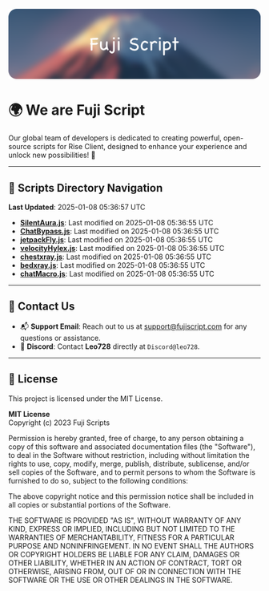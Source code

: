 ![Banner](.github/b.webp)

# 🌍 **We are Fuji Script**

Our global team of developers is dedicated to creating powerful, open-source scripts for Rise Client, designed to enhance your experience and unlock new possibilities! 🌟

---
<!-- SCRIPTS_NAVIGATION_START -->
## 📂 **Scripts Directory Navigation**

**Last Updated**: 2025-01-08 05:36:57 UTC

- **[SilentAura.js](scripts/SilentAura.js)**: Last modified on 2025-01-08 05:36:55 UTC
- **[ChatBypass.js](scripts/ChatBypass.js)**: Last modified on 2025-01-08 05:36:55 UTC
- **[jetpackFly.js](scripts/jetpackFly.js)**: Last modified on 2025-01-08 05:36:55 UTC
- **[velocityHylex.js](scripts/velocityHylex.js)**: Last modified on 2025-01-08 05:36:55 UTC
- **[chestxray.js](scripts/chestxray.js)**: Last modified on 2025-01-08 05:36:55 UTC
- **[bedxray.js](scripts/bedxray.js)**: Last modified on 2025-01-08 05:36:55 UTC
- **[chatMacro.js](scripts/chatMacro.js)**: Last modified on 2025-01-08 05:36:55 UTC

<!-- SCRIPTS_NAVIGATION_END -->

---

## 💬 **Contact Us**  
- 📬 **Support Email**: Reach out to us at [support@fujiscript.com](mailto:support@fujiscript.com) for any questions or assistance.  
- 💬 **Discord**: Contact **Leo728** directly at `Discord@leo728`.

---

## 📜 **License**

This project is licensed under the MIT License.  

**MIT License**  
Copyright (c) 2023 Fuji Scripts  

Permission is hereby granted, free of charge, to any person obtaining a copy of this software and associated documentation files (the "Software"), to deal in the Software without restriction, including without limitation the rights to use, copy, modify, merge, publish, distribute, sublicense, and/or sell copies of the Software, and to permit persons to whom the Software is furnished to do so, subject to the following conditions:  

The above copyright notice and this permission notice shall be included in all copies or substantial portions of the Software.  

THE SOFTWARE IS PROVIDED "AS IS", WITHOUT WARRANTY OF ANY KIND, EXPRESS OR IMPLIED, INCLUDING BUT NOT LIMITED TO THE WARRANTIES OF MERCHANTABILITY, FITNESS FOR A PARTICULAR PURPOSE AND NONINFRINGEMENT. IN NO EVENT SHALL THE AUTHORS OR COPYRIGHT HOLDERS BE LIABLE FOR ANY CLAIM, DAMAGES OR OTHER LIABILITY, WHETHER IN AN ACTION OF CONTRACT, TORT OR OTHERWISE, ARISING FROM, OUT OF OR IN CONNECTION WITH THE SOFTWARE OR THE USE OR OTHER DEALINGS IN THE SOFTWARE.  
